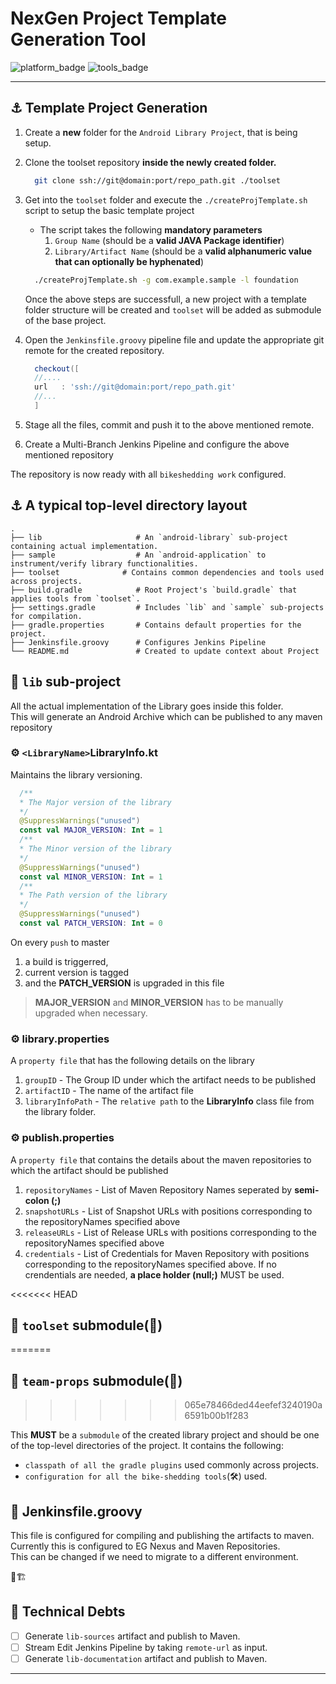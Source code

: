 # NexGen Project Template Generation Tool

![platform_badge](https://img.shields.io/badge/platform-android-brightgreen)
![tools_badge](https://img.shields.io/badge/tools-spotless%2C%20detekt%2C%20dokka-informational)

---

## &#9875; Template Project Generation

1. Create a __new__ folder for the `Android Library Project`, that is being setup.
2. Clone the toolset repository __inside the newly created folder.__

    ```bash
      git clone ssh://git@domain:port/repo_path.git ./toolset
    ```

3. Get into the `toolset` folder and execute the `./createProjTemplate.sh` script to setup the basic template project
    - The script takes the following __mandatory parameters__
      1. `Group Name` (should be a __valid JAVA Package identifier__)
      2. `Library/Artifact Name` (should be a __valid alphanumeric value that can optionally be hyphenated__)

    ```bash
      ./createProjTemplate.sh -g com.example.sample -l foundation
    ```

    Once the above steps are successfull, a new project with a template folder structure will be created and `toolset` will be added as submodule of the base project.
4. Open the `Jenkinsfile.groovy` pipeline file and update the appropriate git remote for the created repository.

    ```groovy
      checkout([
      //....
      url   : 'ssh://git@domain:port/repo_path.git'
      //...
      ]
    ```

5. Stage all the files, commit and push it to the above mentioned remote.
6. Create a Multi-Branch Jenkins Pipeline and configure the above mentioned repository

The repository is now ready with all `bikeshedding work` configured.

## &#9875; A typical top-level directory layout

    .
    ├── lib                     # An `android-library` sub-project containing actual implementation.
    ├── sample                  # An `android-application` to instrument/verify library functionalities.
    ├── toolset              # Contains common dependencies and tools used across projects.
    ├── build.gradle            # Root Project's `build.gradle` that applies tools from `toolset`.
    ├── settings.gradle         # Includes `lib` and `sample` sub-projects for compilation. 
    ├── gradle.properties       # Contains default properties for the project.
    ├── Jenkinsfile.groovy      # Configures Jenkins Pipeline
    └── README.md               # Created to update context about Project

## &#128193; `lib` sub-project

All the actual implementation of the Library goes inside this folder.  
This will generate an Android Archive which can be published to any maven repository

### &#9881; `<LibraryName>`LibraryInfo.kt

Maintains the library versioning.

  ```kotlin
    /**
    * The Major version of the library
    */
    @SuppressWarnings("unused")
    const val MAJOR_VERSION: Int = 1
    /**
    * The Minor version of the library
    */
    @SuppressWarnings("unused")
    const val MINOR_VERSION: Int = 1
    /**
    * The Path version of the library
    */
    @SuppressWarnings("unused")
    const val PATCH_VERSION: Int = 0
  ```

On every `push` to master

  1. a build is triggerred,
  2. current version is tagged
  3. and the __PATCH_VERSION__ is upgraded in this file

> __MAJOR_VERSION__ and __MINOR_VERSION__ has to be manually upgraded when necessary.

### &#9881; library.properties

A `property file` that has the following details on the library

1. `groupID` - The Group ID under which the artifact needs to be published
2. `artifactID` - The name of the artifact file
3. `libraryInfoPath` - The `relative path` to the __LibraryInfo__ class file from the library folder.

### &#9881; publish.properties

A `property file` that contains the details about the maven repositories to which the artifact should be published

1. `repositoryNames` - List of Maven Repository Names seperated by __semi-colon (;)__
2. `snapshotURLs` - List of Snapshot URLs with positions corresponding to the repositoryNames specified above
3. `releaseURLs` - List of Release URLs with positions corresponding to the repositoryNames specified above
4. `credentials` - List of Credentials for Maven Repository with positions corresponding to the repositoryNames specified above. If no crendentials are needed, __a place holder (null;)__ MUST be used.

<<<<<<< HEAD
## &#128193; `toolset` submodule(&#128279;)
=======
## &#128193; `team-props` submodule(&#128279;)
>>>>>>> 065e78466ded44eefef3240190a6591b00b1f283

This __MUST__ be a `submodule` of the created library project and should be one of the top-level directories of the project.
It contains the following:

- `classpath of all the gradle plugins` used commonly across projects.
- `configuration for all the bike-shedding tools`(&#128736;) used.

## &#128747; Jenkinsfile.groovy

This file is configured for compiling and publishing the artifacts to maven.  
Currently this is configured to EG Nexus and Maven Repositories.  
This can be changed if we need to migrate to a different environment.

&#128679;&#127959;

## &#128679; Technical Debts

- [ ] Generate `lib-sources` artifact and publish to Maven.
- [ ] Stream Edit Jenkins Pipeline by taking `remote-url` as input.
- [ ] Generate `lib-documentation` artifact and publish to Maven.

---
[unicode_emoji_list]: http://www.unicode.org/emoji/charts/full-emoji-list.html
